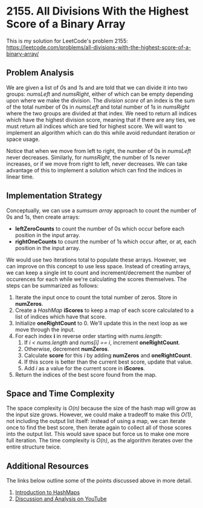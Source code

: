 # 2155. All Divisions With the Highest Score of a Binary Array
This is my solution for LeetCode's problem 2155: https://leetcode.com/problems/all-divisions-with-the-highest-score-of-a-binary-array/

## Problem Analysis
We are given a list of *0*s and *1*s and are told that we can divide it into two groups: *numsLeft* and *numsRight*, either of which can be empty depending upon where we make the division. The *division score* of an index is the sum of the total number of 0s in *numsLeft* and total number of 1s in *numsRight* where the two groups are divided at that index. We need to return all indices which have the highest division score, meaning that if there are any ties, we must return all indices which are tied for highest score. We will want to implement an algorithm which can do this while avoid redundant iteration or space usage.

Notice that when we move from left to right, the number of 0s in *numsLeft* never decreases. Similarly, for *numsRight*, the number of 1s never increases, or if we move from right to left, never decreases. We can take advantage of this to implement a solution which can find the indices in linear time.

## Implementation Strategy
Conceptually, we can use a *sumsum array* approach to count the number of 0s and 1s, then create arrays:

* **leftZeroCounts** to count the number of 0s which occur before each position in the input array.
* **rightOneCounts** to count the number of 1s which occur after, or at, each position in the input array.

We would use two iterations total to populate these arrays. However, we can improve on this concept to use less space. Instead of creating arrays, we can keep a single int to count and increment/decrement the number of occurences for each while we're calculating the scores themselves. The steps can be summarized as follows:

1. Iterate the input once to count the total number of zeros. Store in **numZeros**.
1. Create a *HashMap* **iScores** to keep a map of each score calculated to a list of indices which have that score.
1. Initialize **oneRightCount** to 0. We'll update this in the next loop as we move through the input.
1. For each index **i** in reverse order starting with *nums.length*:
    1. If *i < nums.length* and *nums[i] == i*, increment **oneRightCount**.
    1. Otherwise, decrement **numZeros**.
    1. Calculate **score** for this *i* by adding **numZeros** and **oneRightCount**.
    1. If this score is better than the current best score, update that value.
    1. Add *i* as a value for the current score in **iScores**.
1. Return the indices of the best score found from the map.

## Space and Time Complexity
The space complexity is *O(n)* because the size of the hash map will grow as the input size grows. However, we could make a tradeoff to make this *O(1)*, not including the output list itself: instead of using a map, we can iterate once to find the best score, then iterate again to collect all of those scores into the output list. This would save space but force us to make one more full iteration. The time complexity is *O(n)*, as the algorithm iterates over the entire structure twice.

## Additional Resources
The links below outline some of the points discussed above in more detail.
1. [Introduction to HashMaps](https://bytethisstore.com/articles/pg/implement-hash-table)
1. [Discussion and Analysis on YouTube](https://youtu.be/Zxmgp0tIO4k)